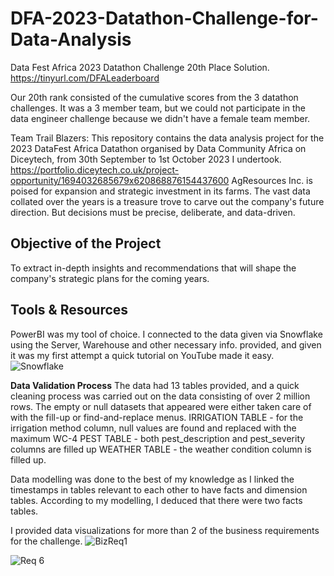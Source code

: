 # DFA-2023-Datathon-Challenge-for-Data-Analysis
Data Fest Africa 2023 Datathon Challenge 20th Place Solution. <https://tinyurl.com/DFALeaderboard>

Our 20th rank consisted of the cumulative scores from the 3 datathon challenges. It was a 3 member team, but we could not participate in the data engineer challenge because we didn't have a female team member.

Team Trail Blazers: This repository contains the data analysis project for the 2023 DataFest Africa Datathon organised by Data Community Africa on Diceytech, from 30th September to 1st October 2023 I undertook. <https://portfolio.diceytech.co.uk/project-opportunity/1694032685679x620868876154437600>
AgResources Inc. is poised for expansion and strategic investment in its farms. The vast data collated over the years is a treasure trove to carve out the company's future direction. But decisions must be precise, deliberate, and data-driven.


## Objective of the Project
To extract in-depth insights and recommendations that will shape the company's strategic plans for the coming years.

## Tools & Resources
PowerBI was my tool of choice. I connected to the data given via Snowflake using the Server, Warehouse and other necessary info. provided, and given it was my first attempt a quick tutorial on YouTube made it easy.
![Snowflake](https://github.com/MilaarAdedayo/DFA-Datathon-Challenge-for-Data-Analysis/assets/101608507/3b9a82f4-1ff8-4f58-9cf3-cbd8ae0facfd)



**Data Validation Process**
The data had 13 tables provided, and a quick cleaning process was carried out on the data consisting of over 2 million rows.
The empty or null datasets that appeared were either taken care of with the fill-up or find-and-replace menus.
IRRIGATION TABLE - for the irrigation method column, null values are found and replaced with the maximum WC-4
PEST TABLE - both  pest_description and pest_severity columns are filled up
WEATHER TABLE - the weather condition column is filled up.

Data modelling was done to the best of my knowledge as I linked the timestamps in tables relevant to each other to have facts and dimension tables. According to my modelling, I deduced that there were two facts tables.

I provided data visualizations for more than 2 of the business requirements for the challenge.
![BizReq1](https://github.com/MilaarAdedayo/DFA-Datathon-Challenge-for-Data-Analysis/assets/101608507/85ad966e-6d68-4629-8dcf-aaa3a2cb80f6)

![Req 6](https://github.com/MilaarAdedayo/DFA-Datathon-Challenge-for-Data-Analysis/assets/101608507/2cc8f890-a119-4515-9550-a28e16e0d3f4)
